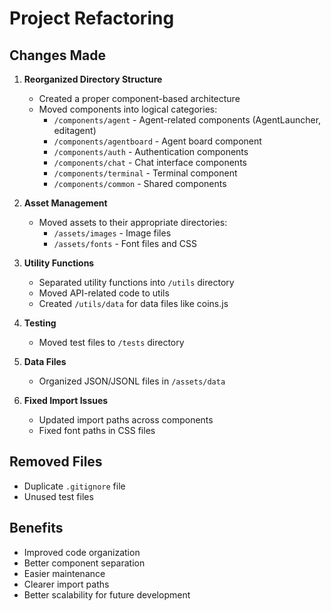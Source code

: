 # Project Refactoring

## Changes Made

1. **Reorganized Directory Structure**
   - Created a proper component-based architecture
   - Moved components into logical categories:
     - `/components/agent` - Agent-related components (AgentLauncher, editagent)
     - `/components/agentboard` - Agent board component
     - `/components/auth` - Authentication components
     - `/components/chat` - Chat interface components
     - `/components/terminal` - Terminal component
     - `/components/common` - Shared components

2. **Asset Management**
   - Moved assets to their appropriate directories:
     - `/assets/images` - Image files
     - `/assets/fonts` - Font files and CSS

3. **Utility Functions**
   - Separated utility functions into `/utils` directory
   - Moved API-related code to utils
   - Created `/utils/data` for data files like coins.js

4. **Testing**
   - Moved test files to `/tests` directory

5. **Data Files**
   - Organized JSON/JSONL files in `/assets/data`

6. **Fixed Import Issues**
   - Updated import paths across components
   - Fixed font paths in CSS files

## Removed Files
- Duplicate `.gitignore` file
- Unused test files

## Benefits
- Improved code organization
- Better component separation
- Easier maintenance
- Clearer import paths
- Better scalability for future development 